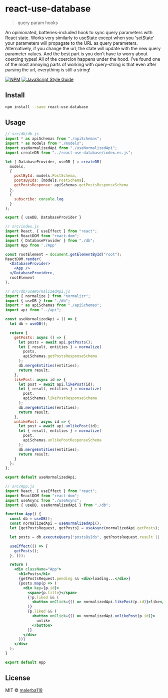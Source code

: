 # react-use-database

> query param hooks

An opinionated, batteries-included hook to sync query parameters with React state.
Works very similarly to useState except when you 'setState' your parameters will propagate to the URL
as query parameters. Alternatively, if you change the url, the state will update with the new query parameter values.
And the best part is you don't have to worry about coercing types! All of the coercion happens
under the hood. I've found one of the most annoying parts of working with query-string is that
even after parsing the url, everything is still a string!

[![NPM](https://img.shields.io/npm/v/react-use-database.svg)](https://www.npmjs.com/package/react-use-database) [![JavaScript Style Guide](https://img.shields.io/badge/code_style-standard-brightgreen.svg)](https://standardjs.com)

## Install

```bash
npm install --save react-use-database
```

## Usage

```js
// src/db/db.js
import * as apiSchemas from "./apiSchemas";
import * as models from "./models";
import useNormalizedApi from "./useNormalizedApi";
import createDB from "../react-use-database/index.es.js";

let [ DatabaseProvider, useDB ] = createDB(
  models,
  {
    postById: models.PostSchema,
    postsByIds: [models.PostSchema],
    getPostsResponse: apiSchemas.getPostsResponseSchema
  },
  {
    subscribe: console.log
  }
);

export { useDB, DatabaseProvider }
```



```jsx
// src/index.js
import React, { useEffect } from "react";
import ReactDOM from "react-dom";
import { DatabaseProvider } from "./db";
import App from './App'

const rootElement = document.getElementById("root");
ReactDOM.render(
  <DatabaseProvider>
    <App />
  </DatabaseProvider>,
  rootElement
);

```

```javascript
// src/db/useNormalizedApi.js
import { normalize } from "normalizr";
import { useDB } from "./db";
import * as apiSchemas from "./apiSchemas";
import api from "../api";

const useNormalizedApi = () => {
  let db = useDB();

  return {
    getPosts: async () => {
      let posts = await api.getPosts();
      let { result, entities } = normalize(
        posts,
        apiSchemas.getPostsResponseSchema
      );
      db.mergeEntities(entities);
      return result;
    },
    likePost: async id => {
      let post = await api.likePost(id);
      let { result, entities } = normalize(
        post,
        apiSchemas.likePostResponseSchema
      );
      db.mergeEntities(entities);
      return result;
    },
    unlikePost: async id => {
      let post = await api.unlikePost(id);
      let { result, entities } = normalize(
        post,
        apiSchemas.unlikePostResponseSchema
      );
      db.mergeEntities(entities);
      return result;
    }
  };
};

export default useNormalizedApi;
```

```jsx
// src/App.js
import React, { useEffect } from "react";
import ReactDOM from "react-dom";
import useAsync from "./useAsync";
import { useDB, useNormalizedApi } from "./db";

function App() {
  const db = useDB();
  const normalizedApi = useNormalizedApi();
  let [getPostsRequest, getPosts] = useAsync(normalizedApi.getPosts);

  let posts = db.executeQuery("postsByIds", getPostsRequest.result || []);

  useEffect(() => {
    getPosts();
  }, []);

  return (
    <div className="App">
      <h1>Posts</h1>
      {getPostsRequest.pending && <div>loading...</div>}
      {posts.map(p => (
        <div key={p.id}>
          <span>{p.title}</span>
          {!p.liked && (
            <button onClick={() => normalizedApi.likePost(p.id)}>like</button>
          )}
          {p.liked && (
            <button onClick={() => normalizedApi.unlikePost(p.id)}>
              unlike
            </button>
          )}
        </div>
      ))}
    </div>
  );
}

export default App
```


## License

MIT © [malerba118](https://github.com/malerba118)
